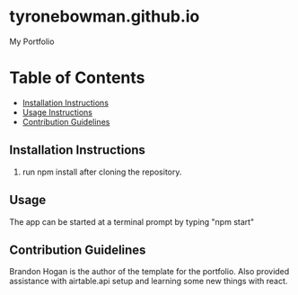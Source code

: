 # tyronebowman.github.io
My Portfolio

Table of Contents
=================
* [Installation Instructions](#installation-instructions)
* [Usage Instructions](#usage)
* [Contribution Guidelines](#contribution-guidelines)

## Installation Instructions
1.  run npm install after cloning the repository.

## Usage
The app can be started at a terminal prompt by typing "npm start"


## Contribution Guidelines
Brandon Hogan is the author of the template for the portfolio. Also provided assistance with airtable.api setup and learning some new things with react. 

